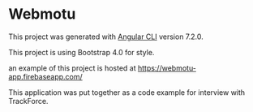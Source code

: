 # Webmotu


This project was generated with [Angular CLI](https://github.com/angular/angular-cli) version 7.2.0.

This project is using Bootstrap 4.0 for style.

an example of this project is hosted at https://webmotu-app.firebaseapp.com/

This application was put together as a code example for interview with TrackForce.

